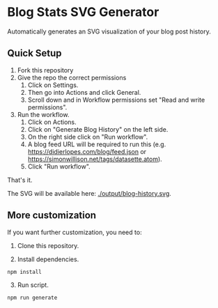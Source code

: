 # Blog Stats SVG Generator

Automatically generates an SVG visualization of your blog post history.

## Quick Setup

1. Fork this repository
2. Give the repo the correct permissions
    1. Click on Settings.
    2. Then go into Actions and click General.
    3. Scroll down and in Workflow permissions set "Read and write permissions".
3. Run the workflow.
    1. Click on Actions.
    2. Click on "Generate Blog History" on the left side.
    3. On the right side click on "Run workflow".
    4. A blog feed URL will be required to run this (e.g. https://didierlopes.com/blog/feed.json or https://simonwillison.net/tags/datasette.atom).
    5. Click "Run workflow".
  
That's it.

The SVG will be available here: [./output/blog-history.svg](./output/blog-history.svg).

## More customization

If you want further customization, you need to:

1. Clone this repository.

2. Install dependencies.

```
npm install
```

3. Run script.

```
npm run generate
```
